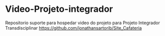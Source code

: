 # Video-Projeto-integrador
Repositorio suporte para hospedar video do projeto para Projeto Integrador Transdisciplinar https://github.com/jonathansartorib/Site_Cafateria
